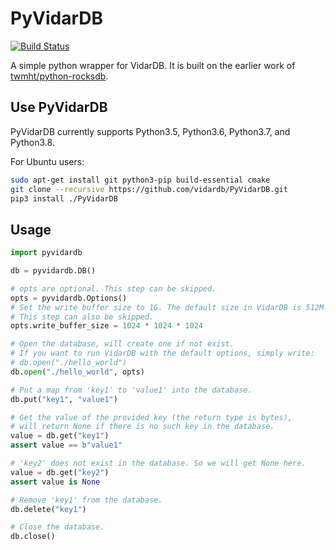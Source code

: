 # PyVidarDB

[![Build Status](https://dev.azure.com/vidardb/PyVidarDB/_apis/build/status/vidardb.PyVidarDB?branchName=master)](https://dev.azure.com/vidardb/PyVidarDB/_build/latest?definitionId=1&branchName=master)

A simple python wrapper for VidarDB. It is built on the earlier work
of [twmht/python-rocksdb](https://github.com/twmht/python-rocksdb/tree/pybind11).

## Use PyVidarDB

PyVidarDB currently supports Python3.5, Python3.6, Python3.7, and Python3.8.

For Ubuntu users:

```bash
sudo apt-get install git python3-pip build-essential cmake
git clone --recursive https://github.com/vidardb/PyVidarDB.git
pip3 install ./PyVidarDB
```

## Usage

```python
import pyvidardb

db = pyvidardb.DB()

# opts are optional. This step can be skipped.
opts = pyvidardb.Options()
# Set the write buffer size to 1G. The default size in VidarDB is 512M.
# This step can also be skipped.
opts.write_buffer_size = 1024 * 1024 * 1024

# Open the database, will create one if not exist.
# If you want to run VidarDB with the default options, simply write:
# db.open("./hello_world")
db.open("./hello_world", opts)

# Put a map from 'key1' to 'value1' into the database.
db.put("key1", "value1")

# Get the value of the provided key (the return type is bytes),
# will return None if there is no such key in the database.
value = db.get("key1")
assert value == b"value1"

# 'key2' does not exist in the database. So we will get None here.
value = db.get("key2")
assert value is None

# Remove 'key1' from the database.
db.delete("key1")

# Close the database.
db.close()
```
